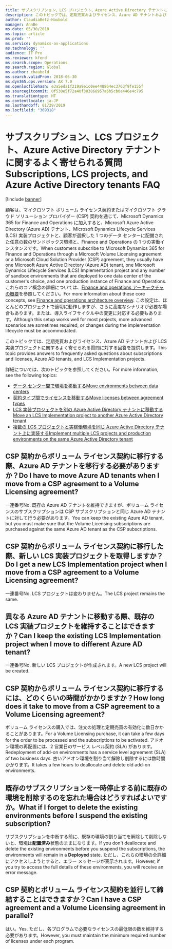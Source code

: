 ```yaml
---
title: サブスクリプション、LCS プロジェクト、Azure Active Directory テナントに関するよく寄せられる質問
description: このトピックでは、定期売買およびライセンス、Azure AD テナントおよび LCS 実装プロジェクトに関するよく寄せられる質問に対する回答を提供します。
author: ClaudiaBetz-Haubold
manager: AnnBe
ms.date: 05/30/2018
ms.topic: article
ms.prod: ''
ms.service: dynamics-ax-applications
ms.technology: ''
audience: IT Pro
ms.reviewer: kfend
ms.search.scope: Operations
ms.search.region: Global
ms.author: chaubold
ms.search.validFrom: 2018-05-30
ms.dyn365.ops.version: AX 7.0
ms.openlocfilehash: e3a5eda1f219a9e1c0ee448864ec3763f9fe155f
ms.sourcegitcommit: 0f530e5f72a40f383868957a6b5cb0e446e4c795
ms.translationtype: HT
ms.contentlocale: ja-JP
ms.lasthandoff: 01/29/2019
ms.locfileid: "369318"
---
```

# <a name="subscriptions-lcs-projects-and-azure-active-directory-tenants-faq"></a><span data-ttu-id="34ee1-103">サブスクリプション、LCS プロジェクト、Azure Active Directory テナントに関するよく寄せられる質問</span><span class="sxs-lookup"><span data-stu-id="34ee1-103">Subscriptions, LCS projects, and Azure Active Directory tenants FAQ</span></span>

[!include [banner](../includes/banner.md)]

<span data-ttu-id="34ee1-104">顧客は、マイクロソフト ボリューム ライセンス契約またはマイクロソフト クラウド ソリューション プロバイダー (CSP) 契約を通じて、Microsoft Dynamics 365 for Finance and Operations に加入すると、Microsoft Azure Active Directory (Azure AD) テナント、Microsoft Dynamics Lifecycle Services (LCS) 実装プロジェクトと、顧客が選択した 1 つのデータ センターに配備された任意の数のサンドボックス環境と、Finance and Operations の 1 つの実働インスタンスです。</span><span class="sxs-lookup"><span data-stu-id="34ee1-104">When customers subscribe to Microsoft Dynamics 365 for Finance and Operations through a Microsoft Volume Licensing agreement or a Microsoft Cloud Solution Provider (CSP) agreement, they usually have one Microsoft Azure Active Directory (Azure AD) tenant, one Microsoft Dynamics Lifecycle Services (LCS) Implementation project and any number of sandbox environments that are deployed to one data center of the customer's choice, and one production instance of Finance and Operations.</span></span> <span data-ttu-id="34ee1-105">これらのコア概念の詳細については、[Finance and operations アーキテクチャの概要](../imp-lifecycle/architecture-overview.md)を参照してください。</span><span class="sxs-lookup"><span data-stu-id="34ee1-105">For more information about these core concepts, see [Finance and operations architecture overview](../imp-lifecycle/architecture-overview.md).</span></span> <span data-ttu-id="34ee1-106">この設定は、ほとんどのプロジェクトで適切に動作しますが、さらに高度なシナリオが必要な場合もあります。または、導入ライフサイクル中の変更に対応する必要もあります。</span><span class="sxs-lookup"><span data-stu-id="34ee1-106">Although this setup works well for most projects, more advanced scenarios are sometimes required, or changes during the implementation lifecycle must be accommodated.</span></span>

<span data-ttu-id="34ee1-107">このトピックでは、定期売買およびライセンス、Azure AD テナントおよび LCS 実装プロジェクトに関するよく寄せられる質問に対する回答を提供します。</span><span class="sxs-lookup"><span data-stu-id="34ee1-107">This topic provides answers to frequently asked questions about subscriptions and licenses, Azure AD tenants, and LCS Implementation projects.</span></span>

<span data-ttu-id="34ee1-108">詳細については、次のトピックを参照してください。</span><span class="sxs-lookup"><span data-stu-id="34ee1-108">For more information, see the following topics:</span></span>

- [<span data-ttu-id="34ee1-109">データ センター間で環境を移動する</span><span class="sxs-lookup"><span data-stu-id="34ee1-109">Move environments between data centers</span></span>](move-environments-data-center.md)
- [<span data-ttu-id="34ee1-110">契約タイプ間でライセンスを移動する</span><span class="sxs-lookup"><span data-stu-id="34ee1-110">Move licenses between agreement types</span></span>](move-licenses-between-agreement-types.md)
- [<span data-ttu-id="34ee1-111">LCS 実装プロジェクトを別の Azure Active Directory テナントに移動する</span><span class="sxs-lookup"><span data-stu-id="34ee1-111">Move an LCS Implementation project to another Azure Active Directory tenant</span></span>](move-lcs-implementation-project-tenant.md)
- [<span data-ttu-id="34ee1-112">複数の LCS プロジェクトと実稼働環境を同じ Azure Active Directory テナント上に実装する</span><span class="sxs-lookup"><span data-stu-id="34ee1-112">Implement multiple LCS projects and production environments on the same Azure Active Directory tenant</span></span>](implement-multiple-projects-aad-tenant.md)

## <a name="do-i-have-to-move-azure-ad-tenants-when-i-move-from-a-csp-agreement-to-a-volume-licensing-agreement"></a><span data-ttu-id="34ee1-113">CSP 契約からボリューム ライセンス契約に移行する際、Azure AD テナントを移行する必要がありますか？</span><span class="sxs-lookup"><span data-stu-id="34ee1-113">Do I have to move Azure AD tenants when I move from a CSP agreement to a Volume Licensing agreement?</span></span>

<span data-ttu-id="34ee1-114">一連番号</span><span class="sxs-lookup"><span data-stu-id="34ee1-114">No.</span></span> <span data-ttu-id="34ee1-115">既存の Azure AD テナントを維持できますが、ボリューム ライセンスのサブスクリプションは CSP サブスクリプションと同じ Azure AD テナントに対して行う必要があります。</span><span class="sxs-lookup"><span data-stu-id="34ee1-115">You can keep the existing Azure AD tenant, but you must make sure that the Volume Licensing subscriptions are purchased against the same Azure AD tenant as the CSP subscriptions.</span></span>

## <a name="do-i-get-a-new-lcs-implementation-project-when-i-move-from-a-csp-agreement-to-a-volume-licensing-agreement"></a><span data-ttu-id="34ee1-116">CSP 契約からボリューム ライセンス契約に移行した際、新しい LCS 実装プロジェクトを取得しますか？</span><span class="sxs-lookup"><span data-stu-id="34ee1-116">Do I get a new LCS Implementation project when I move from a CSP agreement to a Volume Licensing agreement?</span></span>

<span data-ttu-id="34ee1-117">一連番号</span><span class="sxs-lookup"><span data-stu-id="34ee1-117">No.</span></span> <span data-ttu-id="34ee1-118">LCS プロジェクトは変わりません。</span><span class="sxs-lookup"><span data-stu-id="34ee1-118">The LCS project remains the same.</span></span>

## <a name="can-i-keep-the-existing-lcs-implementation-project-when-i-move-to-different-azure-ad-tenant"></a><span data-ttu-id="34ee1-119">異なる Azure AD テナントに移動する際、既存の LCS 実装プロジェクトを維持することはできますか？</span><span class="sxs-lookup"><span data-stu-id="34ee1-119">Can I keep the existing LCS Implementation project when I move to different Azure AD tenant?</span></span>

<span data-ttu-id="34ee1-120">一連番号</span><span class="sxs-lookup"><span data-stu-id="34ee1-120">No.</span></span> <span data-ttu-id="34ee1-121">新しい LCS プロジェクトが作成されます。</span><span class="sxs-lookup"><span data-stu-id="34ee1-121">A new LCS project will be created.</span></span>

## <a name="how-long-does-it-take-to-move-from-a-csp-agreement-to-a-volume-licensing-agreement"></a><span data-ttu-id="34ee1-122">CSP 契約からボリューム ライセンス契約に移行するには、どのくらいの時間がかかりますか？</span><span class="sxs-lookup"><span data-stu-id="34ee1-122">How long does it take to move from a CSP agreement to a Volume Licensing agreement?</span></span>

<span data-ttu-id="34ee1-123">ボリューム ライセンスの購入では、注文の処理と定期売買の有効化に数日かかることがあります。</span><span class="sxs-lookup"><span data-stu-id="34ee1-123">For a Volume Licensing purchase, it can take a few days for the order to be processed and the subscriptions to be activated.</span></span> <span data-ttu-id="34ee1-124">アドオン環境の再配置には、2 営業日のサービス レベル契約 (SLA) があります。</span><span class="sxs-lookup"><span data-stu-id="34ee1-124">Redeployment of add-on environments has a service level agreement (SLA) of two business days.</span></span> <span data-ttu-id="34ee1-125">古いアドオン環境を割り当て解除し削除するには数時間かかります。</span><span class="sxs-lookup"><span data-stu-id="34ee1-125">It takes a few hours to deallocate and delete old add-on environments.</span></span>

## <a name="what-if-i-forget-to-delete-the-existing-environments-before-i-suspend-the-existing-subscription"></a><span data-ttu-id="34ee1-126">既存のサブスクリプションを一時停止する前に既存の環境を削除するのを忘れた場合はどうすればよいですか。</span><span class="sxs-lookup"><span data-stu-id="34ee1-126">What if I forget to delete the existing environments before I suspend the existing subscription?</span></span>

<span data-ttu-id="34ee1-127">サブスクリプションを中断する前に、既存の環境の割り当てを解除して削除しないと、環境は**配置済み**状態のままになります。</span><span class="sxs-lookup"><span data-stu-id="34ee1-127">If you don't deallocate and delete the existing environments before you suspend the subscriptions, the environments will remain in a **Deployed** state.</span></span> <span data-ttu-id="34ee1-128">ただし、これらの環境の全詳細にアクセスしようとすると、エラー メッセージが表示されます。</span><span class="sxs-lookup"><span data-stu-id="34ee1-128">However, if you try to access the full details of these environments, you will receive an error message.</span></span>

## <a name="can-i-have-a-csp-agreement-and-a-volume-licensing-agreement-in-parallel"></a><span data-ttu-id="34ee1-129">CSP 契約とボリューム ライセンス契約を並行して締結することはできますか？</span><span class="sxs-lookup"><span data-stu-id="34ee1-129">Can I have a CSP agreement and a Volume Licensing agreement in parallel?</span></span>

<span data-ttu-id="34ee1-130">はい。</span><span class="sxs-lookup"><span data-stu-id="34ee1-130">Yes.</span></span> <span data-ttu-id="34ee1-131">ただし、各プログラムで必要なライセンスの最低限の数を維持する必要があります。</span><span class="sxs-lookup"><span data-stu-id="34ee1-131">However, you must maintain the minimum required number of licenses under each program.</span></span>
